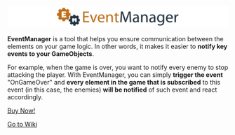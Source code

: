 ![alt=EventManager](https://github.com/kgazcurra/EventManagerWiki/blob/master/bright_logo.png)

**EventManager** is a tool that helps you ensure communication between the elements on your game logic. In other words, it makes it easier to **notify key events to your GameObjects**. 

For example, when the game is over, you want to notify every enemy to stop attacking the player. With EventManager, you can simply **trigger the event** "OnGameOver" and **every element in the game that is subscribed** to this event (in this case, the enemies) **will be notified** of such event and react accordingly.

[Buy Now!](https://github.com/kgazcurra/EventManagerWiki/wiki)

[Go to Wiki](https://github.com/kgazcurra/EventManagerWiki/wiki)


